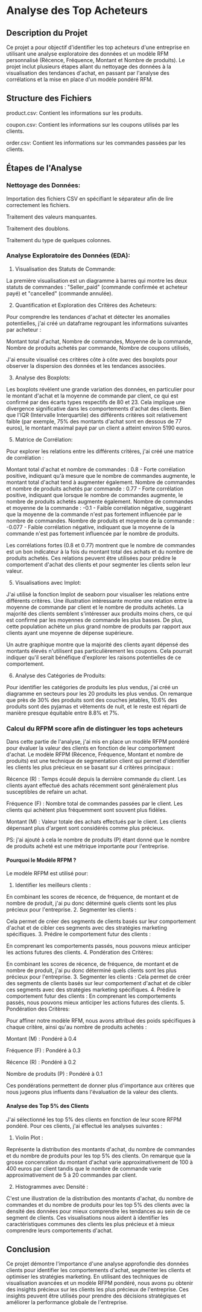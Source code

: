 # Analyse des Top Acheteurs
## Description du Projet
Ce projet a pour objectif d'identifier les top acheteurs d'une entreprise en utilisant une analyse exploratoire des données et un modèle RFM personnalisé (Récence, Fréquence, Montant et Nombre de produits). 
Le projet inclut plusieurs étapes allant du nettoyage des données à la visualisation des tendances d'achat, en passant par l'analyse des corrélations et la mise en place d'un modèle pondéré RFM.

## Structure des Fichiers
product.csv: Contient les informations sur les produits.

coupon.csv: Contient les informations sur les coupons utilisés par les clients.

order.csv: Contient les informations sur les commandes passées par les clients.
## Étapes de l'Analyse
### Nettoyage des Données:

Importation des fichiers CSV en spécifiant le séparateur afin de lire correctement les fichiers.

Traitement des valeurs manquantes.

Traitement des doublons.

Traitement du type de quelques colonnes.

### Analyse Exploratoire des Données (EDA):

1. Visualisation des Statuts de Commande:

La première visualisation est un diagramme à barres qui montre les deux statuts de commandes : "Seller_paid" (commande confirmée et acheteur payé) et "cancelled" (commande annulée).

2. Quantification et Exploration des Critères des Acheteurs:
   
Pour comprendre les tendances d'achat et détecter les anomalies potentielles, j'ai créé un dataframe regroupant les informations suivantes par acheteur :

Montant total d'achat, 
Nombre de commandes, 
Moyenne de la commande, 
Nombre de produits achetés par commande, 
Nombre de coupons utilisés, 

J'ai ensuite visualisé ces critères côte à côte avec des boxplots pour observer la dispersion des données et les tendances associées.

3. Analyse des Boxplots:
   
Les boxplots révèlent une grande variation des données, en particulier pour le montant d'achat et la moyenne de commande par client, ce qui est confirmé par des écarts types respectifs de 80 et 23. Cela implique une divergence significative dans les comportements d'achat des clients. Bien que l'IQR (Intervalle Interquartile) des différents critères soit relativement faible (par exemple, 75% des montants d'achat sont en dessous de 77 euros), le montant maximal payé par un client a atteint environ 5190 euros.

5. Matrice de Corrélation:

Pour explorer les relations entre les différents critères, j'ai créé une matrice de corrélation :

Montant total d'achat et nombre de commandes : 0.8 - Forte corrélation positive, indiquant qu'à mesure que le nombre de commandes augmente, le montant total d'achat tend à augmenter également.
Nombre de commandes et nombre de produits achetés par commande : 0.77 - Forte corrélation positive, indiquant que lorsque le nombre de commandes augmente, le nombre de produits achetés augmente également.
Nombre de commandes et moyenne de la commande : -0.1 - Faible corrélation négative, suggérant que la moyenne de la commande n'est pas fortement influencée par le nombre de commandes.
Nombre de produits et moyenne de la commande : -0.077 - Faible corrélation négative, indiquant que la moyenne de la commande n'est pas fortement influencée par le nombre de produits.

Les corrélations fortes (0.8 et 0.77) montrent que le nombre de commandes est un bon indicateur à la fois du montant total des achats et du nombre de produits achetés. Ces relations peuvent être utilisées pour prédire le comportement d'achat des clients et pour segmenter les clients selon leur valeur.

5. Visualisations avec lmplot:
   
J'ai utilisé la fonction lmplot de seaborn pour visualiser les relations entre différents critères. Une illustration intéressante montre une relation entre la moyenne de commande par client et le nombre de produits achetés. La majorité des clients semblent s'intéresser aux produits moins chers, ce qui est confirmé par les moyennes de commande les plus basses. De plus, cette population achète un plus grand nombre de produits par rapport aux clients ayant une moyenne de dépense supérieure.

Un autre graphique montre que la majorité des clients ayant dépensé des montants élevés n'utilisent pas particulièrement les coupons. Cela pourrait indiquer qu'il serait bénéfique d'explorer les raisons potentielles de ce comportement.

6. Analyse des Catégories de Produits:

Pour identifier les catégories de produits les plus vendus, j'ai créé un diagramme en secteurs pour les 20 produits les plus vendus. On remarque que près de 30% des produits sont des couches jetables, 10.6% des produits sont des pyjamas et vêtements de nuit, et le reste est réparti de manière presque équitable entre 8.8% et 7%.

### Calcul du RFPM score afin de distinguer les tops acheteurs

Dans cette partie de l'analyse, j'ai mis en place un modèle RFPM pondéré pour évaluer la valeur des clients en fonction de leur comportement d'achat. Le modèle RFPM (Récence, Fréquence, Montant et nombre de produits) est une technique de segmentation client qui permet d'identifier les clients les plus précieux en se basant sur 4 critères principaux :

Récence (R) : Temps écoulé depuis la dernière commande du client. Les clients ayant effectué des achats récemment sont généralement plus susceptibles de refaire un achat.

Fréquence (F) : Nombre total de commandes passées par le client. Les clients qui achètent plus fréquemment sont souvent plus fidèles.

Montant (M) : Valeur totale des achats effectués par le client. Les clients dépensant plus d'argent sont considérés comme plus précieux.

PS: j'ai ajouté à cela le nombre de produits (P) étant donné que le nombre de produits acheté est une métrique importante pour l'entreprise.

#### Pourquoi le Modèle RFPM ?
Le modèle RFPM est utilisé pour:

1. Identifier les meilleurs clients :

 En combinant les scores de récence, de fréquence, de montant et de nombre de produit, j'ai pu donc déterminé quels clients sont les plus précieux pour l'entreprise.
2. Segmenter les clients : 

Cela permet de créer des segments de clients basés sur leur comportement d'achat et de cibler ces segments avec des stratégies marketing spécifiques.
3. Prédire le comportement futur des clients : 

En comprenant les comportements passés, nous pouvons mieux anticiper les actions futures des clients.
4. Pondération des Critères:

 En combinant les scores de récence, de fréquence, de montant et de nombre de produit, j'ai pu donc déterminé quels clients sont les plus précieux pour l'entreprise.
3. Segmenter les clients : 
Cela permet de créer des segments de clients basés sur leur comportement d'achat et de cibler ces segments avec des stratégies marketing spécifiques.
4. Prédire le comportement futur des clients : 
En comprenant les comportements passés, nous pouvons mieux anticiper les actions futures des clients.
5. Pondération des Critères:

Pour affiner notre modèle RFM, nous avons attribué des poids spécifiques à chaque critère, ainsi qu'au nombre de produits achetés :

Montant (M) : Pondéré à 0.4

Fréquence (F) : Pondéré à 0.3

Récence (R) : Pondéré à 0.2

Nombre de produits (P) : Pondéré à 0.1

Ces pondérations permettent de donner plus d'importance aux critères que nous jugeons plus influents dans l'évaluation de la valeur des clients.

#### Analyse des Top 5% des Clients
J'ai sélectionné les top 5% des clients en fonction de leur score RFPM pondéré. Pour ces clients, j'ai effectué les analyses suivantes :

1. Violin Plot :

Représente la distribution des montants d'achat, du nombre de commandes et du nombre de produits pour les top 5% des clients.
On remarque que la grosse concenration du montant d'achat varie approximativement de 100 à 400 euros par client tandis que le nombre de commande varie approximativement de 5 à 20 commandes par client.

2. Histogrammes avec Densité :

C'est une illustration de la distribution des montants d'achat, du nombre de commandes et du nombre de produits pour les top 5% des clients 
avec la densité des données pour mieux comprendre les tendances au sein de ce segment de clients.
Ces visualisations nous aident à identifier les caractéristiques communes des clients les plus précieux et à mieux comprendre leurs comportements d'achat.

## Conclusion
Ce projet démontre l'importance d'une analyse approfondie des données clients pour identifier les comportements d'achat, segmenter les clients et optimiser les stratégies marketing. En utilisant des techniques de visualisation avancées et un modèle RFPM pondéré, nous avons pu obtenir des insights précieux sur les clients les plus précieux de l'entreprise. Ces insights peuvent être utilisés pour prendre des décisions stratégiques et améliorer la performance globale de l'entreprise.
